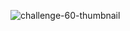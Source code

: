 ![challenge-60-thumbnail](https://github.com/user-attachments/assets/7f6d94a8-7714-4a4b-8185-3dc33ee857de)

